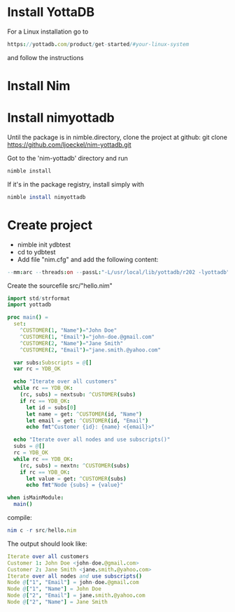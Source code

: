 # Install YottaDB
For a Linux installation go to
```nim
https://yottadb.com/product/get-started/#your-linux-system
```
and follow the instructions

# Install Nim

# Install nimyottadb
Until the package is in nimble.directory, clone the project at github:
git clone https://github.com/ljoeckel/nim-yottadb.git

Got to the 'nim-yottadb' directory and run
```nim
nimble install
```

If it's in the package registry, install simply with
```nim
nimble install nimyottadb
```

# Create project
- nimble init ydbtest
- cd to ydbtest
- Add file "nim.cfg" and add the following content:
```nim
--mm:arc --threads:on --passL:"-L/usr/local/lib/yottadb/r202 -lyottadb"
```

Create the sourcefile src/"hello.nim"
```nim
import std/strformat
import yottadb

proc main() =
  set:
    ^CUSTOMER(1, "Name")="John Doe"
    ^CUSTOMER(1, "Email")="john-doe.@gmail.com"
    ^CUSTOMER(2, "Name")="Jane Smith"
    ^CUSTOMER(2, "Email")="jane.smith.@yahoo.com"

  var subs:Subscripts = @[]
  var rc = YDB_OK

  echo "Iterate over all customers"
  while rc == YDB_OK:
    (rc, subs) = nextsub: ^CUSTOMER(subs)
    if rc == YDB_OK:
      let id = subs[0]
      let name = get: ^CUSTOMER(id, "Name")
      let email = get: ^CUSTOMER(id, "Email")
      echo fmt"Customer {id}: {name} <{email}>"

  echo "Iterate over all nodes and use subscripts()"
  subs = @[]
  rc = YDB_OK
  while rc == YDB_OK:
    (rc, subs) = nextn: ^CUSTOMER(subs)
    if rc == YDB_OK:
      let value = get: ^CUSTOMER(subs)
      echo fmt"Node {subs} = {value}"

when isMainModule:
  main()
````
compile:
```nim
nim c -r src/hello.nim
````

The output should look like:
```nim
Iterate over all customers
Customer 1: John Doe <john-doe.@gmail.com>
Customer 2: Jane Smith <jane.smith.@yahoo.com>
Iterate over all nodes and use subscripts()
Node @["1", "Email"] = john-doe.@gmail.com
Node @["1", "Name"] = John Doe
Node @["2", "Email"] = jane.smith.@yahoo.com
Node @["2", "Name"] = Jane Smith
```